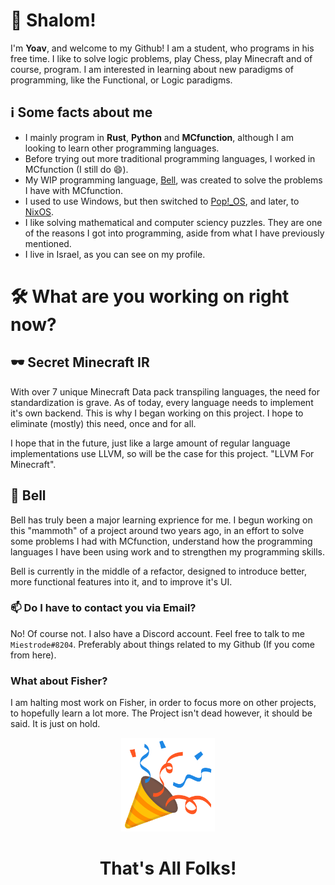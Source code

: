 # :wave: Shalom!
I'm **Yoav**, and welcome to my Github! I am a student, who programs in his free time. I like to solve logic problems, play Chess, play Minecraft and of course, program. I am interested in learning about new paradigms of programming, like the Functional, or Logic paradigms. 

## :information_source: Some facts about me
- I mainly program in **Rust**, **Python** and **MCfunction**, although I am looking to learn other programming languages.
- Before trying out more traditional programming languages, I worked in MCfunction (I still do :smile:).
- My WIP programming language, [Bell](https://github.com/Miestrode/bell/), was created to solve the problems I have with MCfunction.
- I used to use Windows, but then switched to [Pop!_OS](https://pop.system76.com/), and later, to [NixOS](https://nixos.org/).
- I like solving mathematical and computer sciency puzzles. They are one of the reasons I got into programming, aside from what I have previously mentioned.
- I live in Israel, as you can see on my profile.

# :hammer_and_wrench: What are you working on right now?
## :dark_sunglasses: Secret Minecraft IR
With over 7 unique Minecraft Data pack transpiling languages, the need for standardization is grave.
As of today, every language needs to implement it's own backend. This is why I began working on this project. I hope to eliminate (mostly) this need, once and for all.

I hope that in the future, just like a large amount of regular language implementations use LLVM, so will be the case for this project. "LLVM For Minecraft".

## :bell: Bell
Bell has truly been a major learning exprience for me. I begun working on this "mammoth" of a project around two years ago, in an effort to solve some problems I had with MCfunction, understand how the programming languages I have been using work and to strengthen my programming skills.

Bell is currently in the middle of a refactor, designed to introduce better, more functional features into it, and to improve it's UI.

### :mailbox: Do I have to contact you via Email?
No! Of course not. I also have a Discord account. Feel free to talk to me `Miestrode#8204`. Preferably about things related to my Github (If you come from here).

### What about Fisher?
I am halting most work on Fisher, in order to focus more on other projects, to hopefully learn a lot more. The Project isn't dead however, it should be said. It is just on hold.

<p align="center">
    <img src="assets/Party Popper.svg" width="150" height="150">
    <h1 align="center">That's All Folks!</h1>
</p>
